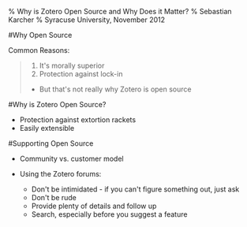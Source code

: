 % Why is Zotero Open Source and Why Does it Matter? 
% Sebastian Karcher
% Syracuse University, November 2012


#Why Open Source

Common Reasons:

>  1. It's morally superior
>  2. Protection against lock-in
>  *	But that's not really why Zotero is open source

#Why is Zotero Open Source?

* Protection against extortion rackets
* Easily extensible

#Supporting Open Source

* Community vs. customer model
* Using the Zotero forums:
	
	+ Don't be intimidated - if you can't figure something out, just ask
	+ Don't be rude
	+ Provide plenty of details and follow up
	+ Search, especially before you suggest a feature
